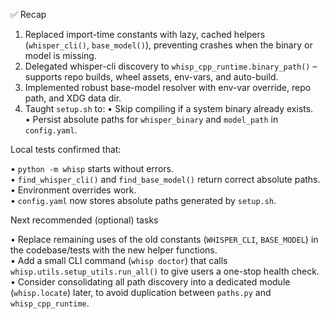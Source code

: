 ✅ Recap

1. Replaced import-time constants with lazy, cached helpers (`whisper_cli()`, `base_model()`), preventing crashes when the binary or model is missing.
2. Delegated whisper-cli discovery to `whisp_cpp_runtime.binary_path()` – supports repo builds, wheel assets, env-vars, and auto-build.
3. Implemented robust base-model resolver with env-var override, repo path, and XDG data dir.
4. Taught `setup.sh` to:
   • Skip compiling if a system binary already exists.  
   • Persist absolute paths for `whisper_binary` and `model_path` in `config.yaml`.

Local tests confirmed that:

• `python -m whisp` starts without errors.  
• `find_whisper_cli()` and `find_base_model()` return correct absolute paths.  
• Environment overrides work.  
• `config.yaml` now stores absolute paths generated by `setup.sh`.

Next recommended (optional) tasks

• Replace remaining uses of the old constants (`WHISPER_CLI`, `BASE_MODEL`) in the codebase/tests with the new helper functions.  
• Add a small CLI command (`whisp doctor`) that calls `whisp.utils.setup_utils.run_all()` to give users a one-stop health check.  
• Consider consolidating all path discovery into a dedicated module (`whisp.locate`) later, to avoid duplication between `paths.py` and `whisp_cpp_runtime`.
